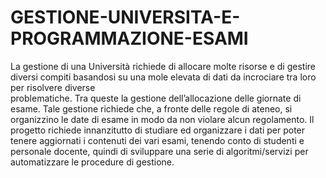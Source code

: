 # GESTIONE-UNIVERSITA-E-PROGRAMMAZIONE-ESAMI
La	gestione	di	una	Università	richiede	di	allocare	molte	risorse	e	di	gestire	diversi	compiti	
basandosi	 su	 una	 mole	 elevata	 di	 dati	 da	 incrociare	 tra	 loro	 per	 risolvere	 diverse	
problematiche.	Tra	queste	la	gestione	dell’allocazione	delle giornate	di	esame.	Tale	gestione richiede	che,	a	fronte	delle	regole	di	ateneo,	si	organizzino	le	date	di	esame	in	modo	da non	violare alcun	regolamento.
Il	progetto	richiede	innanzitutto	di	studiare	ed	organizzare	i	dati	per	poter	tenere aggiornati i	contenuti	dei	vari	esami,	tenendo	conto	di	studenti	e	personale	docente,	quindi	di	sviluppare una	serie	di	algoritmi/servizi	per	automatizzare	le	procedure	di	gestione.	
